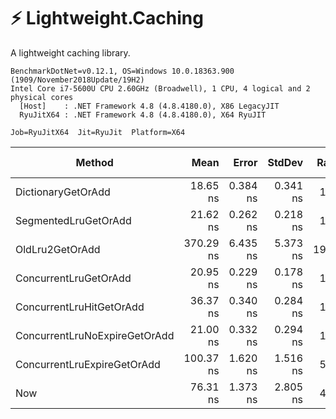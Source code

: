 # ⚡ Lightweight.Caching

A lightweight caching library.

~~~
BenchmarkDotNet=v0.12.1, OS=Windows 10.0.18363.900 (1909/November2018Update/19H2)
Intel Core i7-5600U CPU 2.60GHz (Broadwell), 1 CPU, 4 logical and 2 physical cores
  [Host]    : .NET Framework 4.8 (4.8.4180.0), X86 LegacyJIT
  RyuJitX64 : .NET Framework 4.8 (4.8.4180.0), X64 RyuJIT

Job=RyuJitX64  Jit=RyuJit  Platform=X64
~~~

|                        Method |      Mean |    Error |   StdDev | Ratio | RatioSD |  Gen 0 | Gen 1 | Gen 2 | Allocated |
|------------------------------ |----------:|---------:|---------:|------:|--------:|-------:|------:|------:|----------:|
|            DictionaryGetOrAdd |  18.65 ns | 0.384 ns | 0.341 ns |  1.00 |    0.00 |      - |     - |     - |         - |
|          SegmentedLruGetOrAdd |  21.62 ns | 0.262 ns | 0.218 ns |  1.16 |    0.03 |      - |     - |     - |         - |
|               OldLru2GetOrAdd | 370.29 ns | 6.435 ns | 5.373 ns | 19.89 |    0.50 | 0.0458 |     - |     - |      96 B |
|         ConcurrentLruGetOrAdd |  20.95 ns | 0.229 ns | 0.178 ns |  1.13 |    0.02 |      - |     - |     - |         - |
|      ConcurrentLruHitGetOrAdd |  36.37 ns | 0.340 ns | 0.284 ns |  1.95 |    0.04 |      - |     - |     - |         - |
| ConcurrentLruNoExpireGetOrAdd |  21.00 ns | 0.332 ns | 0.294 ns |  1.13 |    0.03 |      - |     - |     - |         - |
|   ConcurrentLruExpireGetOrAdd | 100.37 ns | 1.620 ns | 1.516 ns |  5.39 |    0.13 |      - |     - |     - |         - |
|                           Now |  76.31 ns | 1.373 ns | 2.805 ns |  4.07 |    0.18 |      - |     - |     - |         - |